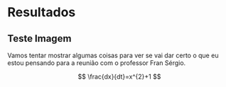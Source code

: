 # Resultados

## Teste Imagem

Vamos tentar mostrar algumas coisas para ver se vai dar certo o que eu estou pensando para a reunião com o professor Fran Sérgio.

$$ \frac{dx}{dt}=x^{2}+1 $$
